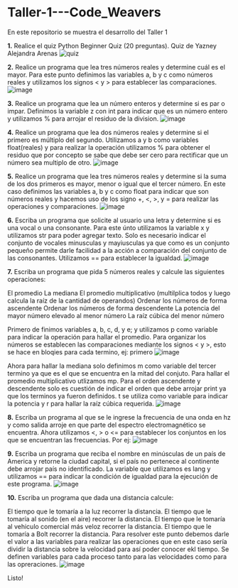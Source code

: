 # Taller-1---Code_Weavers
En este repositorio se muestra el desarrollo del Taller 1 

**1.** Realice el quiz Python Beginner Quiz (20 preguntas).
Quiz de Yazney Alejandra Arenas
![quiz](https://user-images.githubusercontent.com/124609988/225492067-3dd520ad-2442-472b-8b55-4cce77ac98a4.png)

**2.** Realice un programa que lea tres números reales y determine cuál es el mayor.
Para este punto definimos las variables a, b y c como números reales y utilizamos los signos < y > para establecer las comparaciones.
![image](https://user-images.githubusercontent.com/124609988/225492437-c292e13e-6df0-410c-9f1d-e0e2fdb4ec4b.png)

**3.** Realice un programa que lea un número enteros y determine si es par o impar.
Definimos la variable z con int para indicar que es un número entero y utilizamos % para arrojar el residuo de la division.
![image](https://user-images.githubusercontent.com/124609988/225492957-edb5a33e-6553-400d-b2a8-2d105cc57733.png)

**4.** Realice un programa que lea dos números reales y determine si el primero es múltiplo del segundo.
Utilizamos a y b como variables float(reales) y para realizar la operación utilizamos % para obtener el residuo que por concepto se sabe que debe ser cero para rectificar que un número sea multiplo de otro.
![image](https://user-images.githubusercontent.com/124609988/225493441-30df4d72-6c0e-49da-b67a-443f8a9e2a9a.png)

**5.** Realice un programa que lea tres números reales y determine si la suma de los dos primeros es mayor, menor o igual que el tercer número.
En este caso definimos las variables a, b y c como float para indicar que son números reales y hacemos uso de los signo +, <, >, y = para realizar las operaciones y comparaciones.
![image](https://user-images.githubusercontent.com/124609988/225494322-a98cb8de-e66b-4bf8-ab3d-72d7e76bd449.png)

**6.** Escriba un programa que solicite al usuario una letra y determine si es una vocal o una consonante.
Para este únto utilizamos la variable x y utilizamos str para poder agregar texto. Solo es necesario indicar el conjunto de vocales minusculas y mayiusculas ya que como es un conjunto pequeño permite darle facilidad a la acción a comparación del conjunto de las consonantes. Utilizamos == para establecer la igualdad.
![image](https://user-images.githubusercontent.com/124609988/225495067-684488f9-e696-46c6-9b57-9d3d4ae39289.png)

**7.** Escriba un programa que pida 5 números reales y calcule las siguientes operaciones:

El promedio
La mediana
El promedio multiplicativo (multilplica todos y luego calcula la raíz de la cantidad de operandos)
Ordenar los números de forma ascendente
Ordenar los números de forma descendente
La potencia del mayor número elevado al menor número
La raíz cúbica del menor número

Primero de finimos variables a, b, c, d, y e; y utilizamos p como variable para indicar la operación para hallar el promedio. Para organizar los números se establecen las comparaciones mediante los signos < y >, esto se hace en bloqies para cada termino, ej: primero
![image](https://user-images.githubusercontent.com/124609988/225495776-36a35ff7-4f21-4861-bdf5-1518d2aa9187.png)

Ahora para hallar la mediana solo definimos m como variable del tercer termino ya que es el que se encuentra en la mitad del conjuto. Para hallar el promedio multiplicativo utlizamos mp. Para el orden ascendente y descendente solo es cuestión de indicar el orden que debe arrojar print ya que los terminos ya fueron definidos. t se utiliza como variable para indicar la potencia y r para hallar la raíz cúbica requerida.
![image](https://user-images.githubusercontent.com/124609988/225496496-fa03c2a2-8e2a-4b5a-aa7a-4986ca346fe0.png)

**8.** Escriba un programa al que se le ingrese la frecuencia de una onda en hz y como salida arroje en que parte del espectro electromagnético se encuentra.
Ahora utilizamos <, > o <= para establecer los conjuntos en los que se encuentran las frecuencias. Por ej:
![image](https://user-images.githubusercontent.com/124609988/225497472-127746f6-86e0-440a-83e6-9186708a0f51.png)

**9.** Escriba un programa que reciba el nombre en minúsculas de un país de America y retorne la ciudad capital, si el país no pertenece al continente debe arrojar país no identificado.
La variable que utilizamos es lang y utilizamos == para indicar la condición de igualdad para la ejecución de este programa.
![image](https://user-images.githubusercontent.com/124609988/225498115-46e89801-13b1-449a-bd04-10a1afd21855.png)

**10.** Escriba un programa que dada una distancia calcule:

El tiempo que le tomaría a la luz recorrer la distancia.
El tiempo que le tomaría al sonido (en el aire) recorrer la distancia.
El tiempo que le tomaría al vehiculo comercial más veloz recorrer la distancia.
El tiempo que le tomaría a Bolt recorrer la distancia.
Para resolver este punto debemos darle el valor a las variables para realizar las operaciones que en este caso sería dividir la distancia sobre la velocidad para así poder conocer ekl tiempo. Se definen variables para cada proceso tanto para las velocidades como para las opreraciones.
![image](https://user-images.githubusercontent.com/124609988/225498519-2ae9a22f-d399-411f-8de7-8ab5e1b328a6.png)

Listo!
